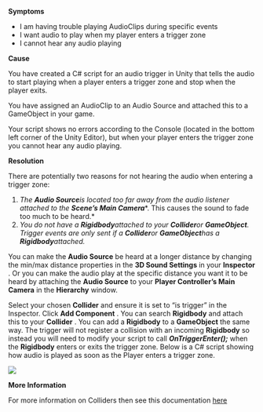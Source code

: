

**Symptoms**


- I am having trouble playing AudioClips during specific events
- I want audio to play when my player enters a trigger zone
- I cannot hear any audio playing



**Cause**



You have created a C# script for an audio trigger in Unity that tells the audio to start playing when a player enters a trigger zone and stop when the player exits.



You have assigned an AudioClip to an Audio Source and attached this to a GameObject in your game.



Your script shows no errors according to the Console (located in the bottom left corner of the Unity Editor), but when your player enters the trigger zone you cannot hear any audio playing.



**Resolution**



There are potentially two reasons for not hearing the audio when entering a trigger zone:


1. *The* ***Audio Source****is located too far away from the audio listener attached to the* ***Scene’s Main Camera****. This causes the sound to fade too much to be heard.*
2. *You do not have a  **Rigidbody**attached to your  **Collider**or **GameObject**. Trigger events are only sent if a  **Collider**or  **GameObject**has a  **Rigidbody**attached.*



You can make the  **Audio Source**  be heard at a longer distance by changing the min/max distance properties in the  **3D Sound Settings**  in your  **Inspector** . Or you can make the audio play at the specific distance you want it to be heard by attaching the  **Audio Source**  to your  **Player Controller’s Main Camera**  in the  **Hierarchy**  window.



Select your chosen  **Collider**  and ensure it is set to “is trigger” in the Inspector. Click  **Add Component** . You can search  **Rigidbody**  and attach this to your  **Collider** . You can add a  **Rigidbody**  to a  **GameObject**  the same way. The trigger will not register a collision with an incoming  **Rigidbody**  so instead you will need to modify your script to call  ***OnTriggerEnter();***  when the  **Rigidbody**  enters or exits the trigger zone. Below is a C# script showing how audio is played as soon as the Player enters a trigger zone.



**![](/hc/en-us/article_attachments/201975103/1.png)**



**More Information**



For more information on Colliders then see this documentation [here](http://docs.unity3d.com/ScriptReference/Collider.html)





